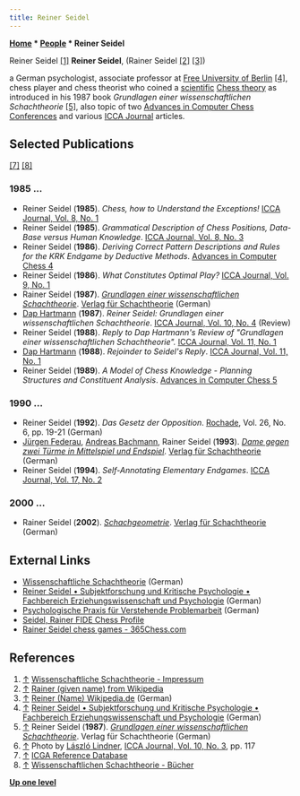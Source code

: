 ```yaml
---
title: Reiner Seidel
---
```

**[Home](Home "Home") \* [People](People "People") \* Reiner Seidel**



 [](http://www.schachtheorie.de/impressum.htm) Reiner Seidel <a id="cite-note-1" href="#cite-ref-1">[1]</a> 
**Reiner Seidel**, (Rainer Seidel <a id="cite-note-2" href="#cite-ref-2">[2]</a> <a id="cite-note-3" href="#cite-ref-3">[3]</a>)  

a German psychologist, associate professor at [Free University of Berlin](Free_University_of_Berlin "Free University of Berlin")
<a id="cite-note-4" href="#cite-ref-4">[4]</a>, 
chess player and chess theorist who coined a [scientific](https://en.wikipedia.org/wiki/Science) [Chess theory](https://en.wikipedia.org/wiki/Chess_theory) as introduced in his 1987 book *Grundlagen einer wissenschaftlichen Schachtheorie* <a id="cite-note-5" href="#cite-ref-5">[5]</a>, also topic of two [Advances in Computer Chess Conferences](Conferences#AdvancesinComputerChess "Conferences") and various [ICCA Journal](ICGA_Journal "ICGA Journal") articles. 



## Selected Publications


<a id="cite-note-7" href="#cite-ref-7">[7]</a> <a id="cite-note-8" href="#cite-ref-8">[8]</a>



### 1985 ...


* Reiner Seidel (**1985**). *Chess, how to Understand the Exceptions!* [ICCA Journal, Vol. 8, No. 1](ICGA_Journal#8_1 "ICGA Journal")
* Reiner Seidel (**1985**). *Grammatical Description of Chess Positions, Data-Base versus Human Knowledge*. [ICCA Journal, Vol. 8, No. 3](ICGA_Journal#8_3 "ICGA Journal")
* Reiner Seidel (**1986**). *Deriving Correct Pattern Descriptions and Rules for the KRK Endgame by Deductive Methods*. [Advances in Computer Chess 4](Advances_in_Computer_Chess_4 "Advances in Computer Chess 4")
* Reiner Seidel (**1986**). *What Constitutes Optimal Play?* [ICCA Journal, Vol. 9, No. 1](ICGA_Journal#9_1 "ICGA Journal")
* Rainer Seidel (**1987**). *[Grundlagen einer wissenschaftlichen Schachtheorie](http://www.schachtheorie.de/wst1Info.htm)*. [Verlag für Schachtheorie](http://www.schachtheorie.de/verlag.htm) (German)
* [Dap Hartmann](Dap_Hartmann "Dap Hartmann") (**1987**). *Reiner Seidel: Grundlagen einer wissenschaftlichen Schachtheorie*. [ICCA Journal, Vol. 10, No. 4](ICGA_Journal#10_4 "ICGA Journal") (Review)
* Reiner Seidel (**1988**). *Reply to Dap Hartmann's Review of "Grundlagen einer wissenschaftlichen Schachtheorie".* [ICCA Journal, Vol. 11, No. 1](ICGA_Journal#11_1 "ICGA Journal")
* [Dap Hartmann](Dap_Hartmann "Dap Hartmann") (**1988**). *Rejoinder to Seidel's Reply*. [ICCA Journal, Vol. 11, No. 1](ICGA_Journal#11_1 "ICGA Journal")
* Reiner Seidel (**1989**). *A Model of Chess Knowledge - Planning Structures and Constituent Analysis*. [Advances in Computer Chess 5](Advances_in_Computer_Chess_5 "Advances in Computer Chess 5")


### 1990 ...


* Reiner Seidel (**1992**). *Das Gesetz der Opposition*. [Rochade](https://de.wikipedia.org/wiki/Rochade_Europa), Vol. 26, No. 6, pp. 19-21 (German)
* [Jürgen Federau](https://ratings.fide.com/card.phtml?event=4602935), [Andreas Bachmann](https://de.wikipedia.org/wiki/Andreas_Bachmann_(Schachspieler)), Rainer Seidel (**1993**). *[Dame gegen zwei Türme in Mittelspiel und Endspiel](http://www.schachtheorie.de/dame2tuermeInfo.htm)*. [Verlag für Schachtheorie](http://www.schachtheorie.de/verlag.htm) (German)
* Reiner Seidel (**1994**). *Self-Annotating Elementary Endgames*. [ICCA Journal, Vol. 17, No. 2](ICGA_Journal#17_2 "ICGA Journal")


### 2000 ...


* Rainer Seidel (**2002**). *[Schachgeometrie](http://www.schachtheorie.de/wst2Info.htm)*. [Verlag für Schachtheorie](http://www.schachtheorie.de/verlag.htm) (German)


## External Links


* [Wissenschaftliche Schachtheorie](http://www.schachtheorie.de/index.htm) (German)
* [Reiner Seidel • Subjektforschung und Kritische Psychologie • Fachbereich Erziehungswissenschaft und Psychologie](https://www.ewi-psy.fu-berlin.de/einrichtungen/arbeitsbereiche/subjektforschung_kritische/mitarbeiter/rseidel/index.html) (German)
* [Psychologische Praxis für Verstehende Problemarbeit](http://www.verstehende-problemarbeit.de/) (German)
* [Seidel, Rainer FIDE Chess Profile](http://ratings.fide.com/card.phtml?event=1270227)
* [Rainer Seidel chess games - 365Chess.com](https://www.365chess.com/players/Rainer_Seidel)


## References


1. <a id="cite-ref-1" href="#cite-note-1">↑</a> [Wissenschaftliche Schachtheorie - Impressum](http://www.schachtheorie.de/impressum.htm)
2. <a id="cite-ref-2" href="#cite-note-2">↑</a> [Rainer (given name) from Wikipedia](https://en.wikipedia.org/wiki/Rainer_(given_name))
3. <a id="cite-ref-3" href="#cite-note-3">↑</a> [Reiner (Name) Wikipedia.de](https://de.wikipedia.org/wiki/Reiner_(Name)) (German)
4. <a id="cite-ref-4" href="#cite-note-4">↑</a> [Reiner Seidel • Subjektforschung und Kritische Psychologie • Fachbereich Erziehungswissenschaft und Psychologie](https://www.ewi-psy.fu-berlin.de/einrichtungen/arbeitsbereiche/subjektforschung_kritische/mitarbeiter/rseidel/index.html) (German)
5. <a id="cite-ref-5" href="#cite-note-5">↑</a> Reiner Seidel (**1987**). *[Grundlagen einer wissenschaftlichen Schachtheorie](http://www.schachtheorie.de/wst1Info.htm)*. Verlag für Schachtheorie (German)
6. <a id="cite-ref-6" href="#cite-note-6">↑</a> Photo by [László Lindner](L%C3%A1szl%C3%B3_Lindner "László Lindner"), [ICCA Journal, Vol. 10, No. 3](ICGA_Journal#10_3 "ICGA Journal"), pp. 117
7. <a id="cite-ref-7" href="#cite-note-7">↑</a> [ICGA Reference Database](ICGA_Journal#RefDB "ICGA Journal")
8. <a id="cite-ref-8" href="#cite-note-8">↑</a> [Wissenschaftlichen Schachtheorie - Bücher](http://www.schachtheorie.de/buecher.htm)

**[Up one level](People "People")**







 
